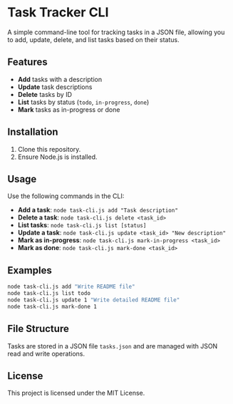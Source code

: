 # Task Tracker CLI

A simple command-line tool for tracking tasks in a JSON file, allowing you to add, update, delete, and list tasks based on their status.

## Features

- **Add** tasks with a description
- **Update** task descriptions
- **Delete** tasks by ID
- **List** tasks by status (`todo`, `in-progress`, `done`)
- **Mark** tasks as in-progress or done

## Installation

1. Clone this repository.
2. Ensure Node.js is installed.

## Usage

Use the following commands in the CLI:

- **Add a task**: `node task-cli.js add "Task description"`
- **Delete a task**: `node task-cli.js delete <task_id>`
- **List tasks**: `node task-cli.js list [status]`
- **Update a task**: `node task-cli.js update <task_id> "New description"`
- **Mark as in-progress**: `node task-cli.js mark-in-progress <task_id>`
- **Mark as done**: `node task-cli.js mark-done <task_id>`

## Examples

```bash
node task-cli.js add "Write README file"
node task-cli.js list todo
node task-cli.js update 1 "Write detailed README file"
node task-cli.js mark-done 1
```

## File Structure

Tasks are stored in a JSON file `tasks.json` and are managed with JSON read and write operations.

## License

This project is licensed under the MIT License.
